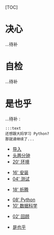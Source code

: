 [TOC]

# 决心

...待补
# 自检

...待补

# 是也乎

...待补
:

    :::text
    还想跟大妈学习 Python?
    那就请继续了...


* [导入](min-loading)
* [头两分钟](min-0-2)
* [20' 环境](min-2-22)
 - [16' 安装](min-2-18)
 - [04' 测试](min-18-22)
* [18' 折腾](min-22-40)
 - [08' Python](min-22-30)
 - [10' 数据科学](min-30-40)
* [02' 回顾](min-40-42)
 - [是也乎](min-plus)
